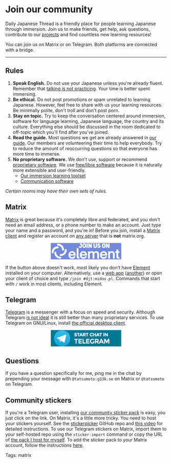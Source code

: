 # Join our community

Daily Japanese Thread is a friendly place
for people learning Japanese through immersion.
Join us to make friends, get help, ask questions,
contribute to our [projects](https://github.com/Ajatt-Tools)
and find countless new learning resources!

You can join us on Matrix or on Telegram.
Both platforms are connected with a bridge.

****

## Rules

1) **Speak English.**
Do not use your Japanese unless you're already fluent.
Remember that [talking is not practicing](https://www.youtube.com/watch?v=NiTsduRreug&t=352s).
Your time is better spent immersing.
1) **Be ethical.**
Do not post promotions or spam unrelated to learning Japanese.
However, feel free to share with us your learning resources.
Be minimally polite, don't troll and don't post porn.
1) **Stay on topic.**
Try to keep the conversation centered around
immersion, software for language learning,
Japanese language, the country and its culture.
Everything else should be discussed in the room dedicated to off-topic
which you'll find after you've joined.
1) **Read the guide.**
Most questions we get are already answered in [our guide](table-of-contents.html).
Our members are volunteering their time to help everybody.
Try to reduce the amount of reoccurring questions so that everyone has more time to immerse.
1) **No proprietary software.**
We don't use, support or recommend
[proprietary software](https://www.gnu.org/proprietary/).
We use
[free/libre software](https://www.gnu.org/philosophy/free-sw.html)
because it is naturally more extensible and user-friendly.
	* [Our immersion learning toolset](our-immersion-learning-toolset.html)
	* [Communication software](https://web.archive.org/web/https://wiki.installgentoo.com/wiki/Communication#Synchronous_Communication_.28Real_time.29)

*Certain rooms may have their own sets of rules.*

## Matrix

[Matrix](https://wiki.archlinux.org/index.php/Matrix)
is great because it's completely libre and federated,
and you don't need an email address, or a phone number to make an account.
Just type your name and a password, and you're in!
Before you join, install a
[Matrix client](https://wiki.archlinux.org/index.php/List_of_applications/Internet#Matrix_clients)
and register an account on
[any server](list-of-matrix-servers.html)
that is **not** matrix.org.

<p align="center">
	<a href="element://vector/webapp/#/room/#djt:midov.pl">
		<img alt="matrix" src="img/join_us_on_element_220x51.png">
	</a>
</p>

If the button above doesn't work,
most likely you don't have
[Element](https://archlinux.org/packages/community/x86_64/element-desktop/)
installed on your computer.
Alternatively, use a
[web app](https://matrix.3dns.eu/#/room/#djt:midov.pl)
([another](https://webchat.kde.org/#/room/#djt:midov.pl))
or open your client of choice and type `/join #djt:midov.pl`.
Commands that start with `/` work in most clients, including Element.

## Telegram

[Telegram](https://telegram.org/)
is a messenger with a focus on speed and security.
Although Telegram
[is not ideal](https://spyware.neocities.org/articles/telegram.html)
it is still better than many proprietary services.
To use Telegram on GNU/Linux, install
[the official desktop client](https://archlinux.org/packages/?name=telegram-desktop).

<p align="center">
	<a href="https://t.me/jap_chat">
		<img alt="telegram" src="img/start_chat_in_telegram_220x51.png">
	</a>
</p>

## Questions

If you have a question specifically for me,
ping me in the chat by prepending your message with
`@tatsumoto:g33k.se` on Matrix or `@tatsumoto` on Telegram.

## Community stickers

If you're a Telegram user, installing
[our community sticker pack](https://t.me/addstickers/ajatt)
is easy, you just click on the link.
On Matrix, it's a little more tricky.
You need to host your stickers yourself.
See the
[stickerpicker](https://github.com/maunium/stickerpicker)
GitHub repo and
[this video](https://youtu.be/Yz3H6KJTEI0)
for detailed instructions.
To use our Telegram stickers on Matrix,
import them to your self-hosted repo using the `sticker-import` command
or copy the URL of
[the pack I host for myself](https://tatsumoto-ren.github.io/stickerpicker/web/).
To add the sticker pack to your Matrix account, follow the instructions
[here](https://github.com/maunium/stickerpicker/wiki/Enabling-the-widget).

Tags: matrix
